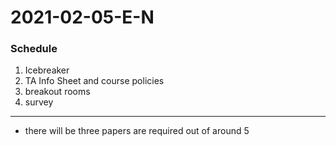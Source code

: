 # 2021-02-05-E-N
### Schedule
1. Icebreaker
2. TA Info Sheet and course policies
3. breakout rooms
4. survey

---

- there will be three papers are required out of around 5
